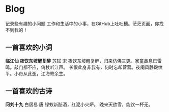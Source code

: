 # Blog
记录些有趣的小问题
工作和生活中的小事，在GitHub上吐吐槽。茫茫页面，你找不到我的！

## 一首喜欢的小词
**临江仙 夜饮东坡醒复醉** 苏轼 宋
夜饮东坡醒复醉，归来仿佛三更。家童鼻息已雷鸣。敲门都不应，倚杖听江声。
长恨此身非我有，何时忘却营营。夜阑风静縠纹平。小舟从此逝，江海寄余生。
## 一首喜欢的古诗
**问刘十九** 白居易 唐
绿蚁新醅酒，红泥小火炉。
晚来天欲雪，能饮一杯无。
